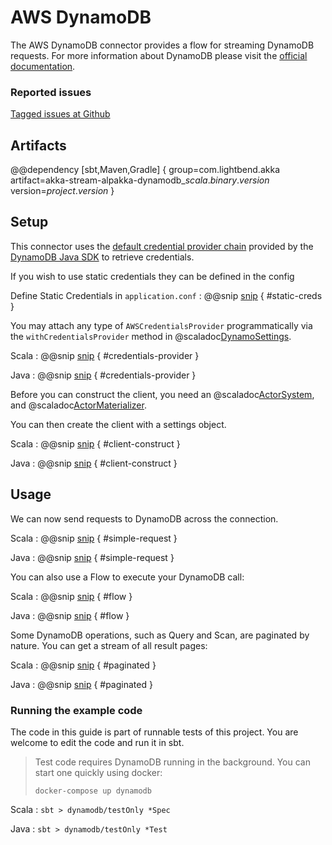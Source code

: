 # AWS DynamoDB

The AWS DynamoDB connector provides a flow for streaming DynamoDB requests. For more information about DynamoDB please visit the [official documentation](https://aws.amazon.com/dynamodb/).

### Reported issues

[Tagged issues at Github](https://github.com/akka/alpakka/labels/p%3Adynamodb)

## Artifacts

@@dependency [sbt,Maven,Gradle] {
  group=com.lightbend.akka
  artifact=akka-stream-alpakka-dynamodb_$scala.binary.version$
  version=$project.version$
}

## Setup

This connector uses the [default credential provider chain](http://docs.aws.amazon.com/sdk-for-java/v1/developer-guide/credentials.html) 
provided by the [DynamoDB Java SDK](http://docs.aws.amazon.com/sdk-for-java/v1/developer-guide/basics.html) to retrieve credentials.

If you wish to use static credentials they can be defined in the config

Define Static Credentials in `application.conf`
: @@snip [snip](/dynamodb/src/test/scala/akka/stream/alpakka/dynamodb/DynamoSettingsSpec.scala) { #static-creds }

You may attach any type of `AWSCredentialsProvider` programmatically via the `withCredentialsProvider` method in @scaladoc[DynamoSettings](akka.stream.alpakka.dynamodb.DynamoSettings$).

Scala
: @@snip [snip](/dynamodb/src/test/scala/akka/stream/alpakka/dynamodb/DynamoSettingsSpec.scala) { #credentials-provider } 

Java
: @@snip [snip](/dynamodb/src/test/java/docs/javadsl/ExampleTest.java) { #credentials-provider } 


Before you can construct the client, you need an @scaladoc[ActorSystem](akka.actor.ActorSystem), and @scaladoc[ActorMaterializer](akka.stream.ActorMaterializer).

You can then create the client with a settings object.

Scala
: @@snip [snip](/dynamodb/src/test/scala/docs/scaladsl/ExampleSpec.scala) { #client-construct }

Java
: @@snip [snip](/dynamodb/src/test/java/docs/javadsl/ExampleTest.java) { #client-construct }


## Usage

We can now send requests to DynamoDB across the connection.

Scala
: @@snip [snip](/dynamodb/src/test/scala/docs/scaladsl/ExampleSpec.scala) { #simple-request }

Java
: @@snip [snip](/dynamodb/src/test/java/docs/javadsl/ExampleTest.java) { #simple-request }

You can also use a Flow to execute your DynamoDB call:

Scala
: @@snip [snip](/dynamodb/src/test/scala/docs/scaladsl/ExampleSpec.scala) { #flow }

Java
: @@snip [snip](/dynamodb/src/test/java/docs/javadsl/ExampleTest.java) { #flow }

Some DynamoDB operations, such as Query and Scan, are paginated by nature.
You can get a stream of all result pages:

Scala
: @@snip [snip](/dynamodb/src/test/scala/docs/scaladsl/ExampleSpec.scala) { #paginated }

Java
: @@snip [snip](/dynamodb/src/test/java/docs/javadsl/ExampleTest.java) { #paginated }

### Running the example code

The code in this guide is part of runnable tests of this project. You are welcome to edit the code and run it in sbt.

> Test code requires DynamoDB running in the background. You can start one quickly using docker:
>
> `docker-compose up dynamodb`

Scala
:   ```
    sbt
    > dynamodb/testOnly *Spec
    ```

Java
:   ```
    sbt
    > dynamodb/testOnly *Test
    ```
